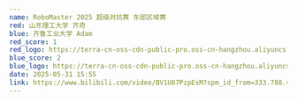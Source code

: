 ```yaml
---
name: RoboMaster 2025 超级对抗赛 东部区域赛
red: 山东理工大学 齐奇
blue: 齐鲁工业大学 Adam
red_score: 1
red_logo: https://terra-cn-oss-cdn-public-pro.oss-cn-hangzhou.aliyuncs.com/b2a076471c6c4b72b574a977334d3e05/cd7bb6a9-f1cf-4f8d-9275-0f919de56a07
blue_score: 2
blue_logo: https://terra-cn-oss-cdn-public-pro.oss-cn-hangzhou.aliyuncs.com/b2a076471c6c4b72b574a977334d3e05/4c4f28ef-93a7-4df1-ada4-5c0ad826f07d
date: 2025-05-31 15:55
link: https://www.bilibili.com/video/BV1U67PzpEsM?spm_id_from=333.788.videopod.sections&vd_source=8c389aac57b90982f0360de1803db16a
---
```

